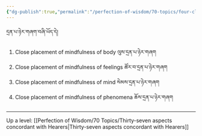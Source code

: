 ```yaml
---
{"dg-publish":true,"permalink":"/perfection-of-wisdom/70-topics/four-close-placements-of-mindfulness/"}
---
```


དྲན་པ་ཉེར་གཞག་བཞི་ཡོད་དེ། 
1. Close placement of mindfulness of body ལུས་དྲན་པ་ཉེར་གཞག
2. Close placement of mindfulness of feelings ཚོར་བ་དྲན་པ་ཉེར་གཞག
3. Close placement of mindfulness of mind སེམས་དྲན་པ་ཉེར་གཞག
4. Close placement of mindfulness of phenomena ཆོས་དྲན་པ་ཉེར་གཞག

---
Up a level: [[Perfection of Wisdom/70 Topics/Thirty-seven aspects concordant with Hearers\|Thirty-seven aspects concordant with Hearers]]